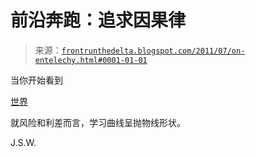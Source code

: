 <!--yml

类别：未分类

日期：2024-05-12 23:36:19

-->

# 前沿奔跑：追求因果律

> 来源：[`frontrunthedelta.blogspot.com/2011/07/on-entelechy.html#0001-01-01`](https://frontrunthedelta.blogspot.com/2011/07/on-entelechy.html#0001-01-01)

当你开始看到

[世界](http://www.kurzweilai.net/the-law-of-accelerating-returns)

就风险和利差而言，学习曲线呈抛物线形状。

J.S.W.
